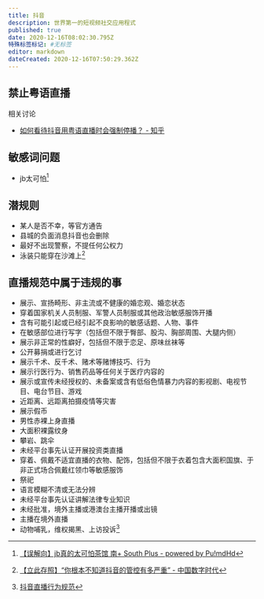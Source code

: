```yaml
---
title: 抖音
description: 世界第一的短视频社交应用程式
published: true
date: 2020-12-16T08:02:30.795Z
特殊标签标记: #无标签
editor: markdown
dateCreated: 2020-12-16T07:50:29.362Z
---
```


## 禁止粤语直播

相关讨论

+ [如何看待抖音用粤语直播时会强制停播？ - 知乎](https://web.archive.org/web/20201216073035/https://www.zhihu.com/question/378085036)

## 敏感词问题

+ jb太可怕[^20201216072302]

[^20201216072302]: [【误解向】jb真的太可怕茶馆 南+ South Plus - powered by Pu!mdHd](https://web.archive.org/web/20201216072302/https://webcache.googleusercontent.com/search?q=cache:IlejAUpLAGEJ:https://www.south-plus.net/simple/index.php?t987558.html)

## 潜规则

+ 某人是否不幸，等官方通告
+ 县城的负面消息抖音也会删除
+ 最好不出现警察，不提任何公权力
+ 泳装只能穿在沙滩上[^20201215104223]

[^20201215104223]: [【立此存照】“你根本不知道抖音的管控有多严重” - 中国数字时代](https://web.archive.org/web/20201215104223/https://chinadigitaltimes.net/chinese/2020/10/【立此存照】你根本不知道抖音的管控有多严重/)

## 直播规范中属于违规的事

+ 展示、宣扬畸形、非主流或不健康的婚恋观、婚恋状态
+ 穿着国家机关人员制服、军警人员制服或其他政治敏感服饰开播
+ 含有可能引起或已经引起不良影响的敏感话题、人物、事件
+ 在敏感部位进行写字（包括但不限于臀部、股沟、胸部周围、大腿内侧）
+ 展示非正常的性癖好，包括但不限于恋足、原味丝袜等
+ 公开募捐或进行乞讨
+ 展示千术、反千术、赌术等赌博技巧、行为
+ 展示行医行为、销售药品等任何关于医疗内容的
+ 展示或宣传未经授权的、未备案或含有低俗色情暴力内容的影视剧、电视节目、电台节目、游戏
+ 近距离、远距离拍摄疫情等灾害
+ 展示假币
+ 男性赤裸上身直播
+ 大面积裸露纹身
+ 攀岩、跳伞
+ 未经平台事先认证开展投资类直播
+ 穿着、佩戴不适宜直播的衣物、配饰，包括但不限于衣着包含大面积国旗、于非正式场合佩戴红领巾等敏感服饰
+ 祭祀
+ 语言模糊不清或无法分辨
+ 未经平台事先认证讲解法律专业知识
+ 未经批准，境外主播或港澳台主播开播或出镜
+ 主播在境外直播
+ 动物哺乳，维权揭黑、上访投诉[^20201216073539]

[^20201216073539]: [抖音直播行为规范](https://web.archive.org/web/20201216073539/https://webcast.amemv.com/falcon/webcast_douyin/page/dyprotocol/index.html)
